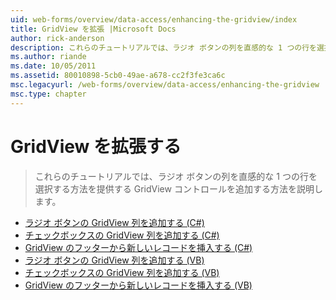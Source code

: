 ```yaml
---
uid: web-forms/overview/data-access/enhancing-the-gridview/index
title: GridView を拡張 |Microsoft Docs
author: rick-anderson
description: これらのチュートリアルでは、ラジオ ボタンの列を直感的な 1 つの行を選択する方法を提供する GridView コントロールを追加する方法を説明します。
ms.author: riande
ms.date: 10/05/2011
ms.assetid: 80010898-5cb0-49ae-a678-cc2f3fe3ca6c
msc.legacyurl: /web-forms/overview/data-access/enhancing-the-gridview
msc.type: chapter
---
```

<a name="enhancing-the-gridview"></a>GridView を拡張する
====================
> これらのチュートリアルでは、ラジオ ボタンの列を直感的な 1 つの行を選択する方法を提供する GridView コントロールを追加する方法を説明します。


- [ラジオ ボタンの GridView 列を追加する (C#)](adding-a-gridview-column-of-radio-buttons-cs.md)
- [チェックボックスの GridView 列を追加する (C#)](adding-a-gridview-column-of-checkboxes-cs.md)
- [GridView のフッターから新しいレコードを挿入する (C#)](inserting-a-new-record-from-the-gridview-s-footer-cs.md)
- [ラジオ ボタンの GridView 列を追加する (VB)](adding-a-gridview-column-of-radio-buttons-vb.md)
- [チェックボックスの GridView 列を追加する (VB)](adding-a-gridview-column-of-checkboxes-vb.md)
- [GridView のフッターから新しいレコードを挿入する (VB)](inserting-a-new-record-from-the-gridview-s-footer-vb.md)
